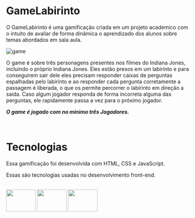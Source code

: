 # GameLabirinto

<p>
  O GameLabirinto é uma gamificação criada em um projeto academico com o intuito de avaliar de forma dinâmica
  o aprendizado dos alunos sobre temas abordados em sala aula.
</p>

![game](https://github.com/user-attachments/assets/f8034ae6-1379-4925-8da9-07214d455451)

<p>
  O game é sobre três personagens presentes nos filmes do Indiana Jones, incluindo o próprio Indiana Jones. Eles estão presos em um labirinto e para conseguirem sair dele
  eles precisam responder caixas de perguntas espalhadas pelo labirinto e ao responder cada pergunta corretamente a passagem é liberada, o que os permite percorrer o labirinto
  em direção a saida. Caso algum jogador responda de forma incorreta alguma das perguntas, ele rapidamente passa a vez para o próximo jogador.
</p>

**_O game é jogado com no minimo três Jogadores._**

</br>

# Tecnologias

<p>
  Essa gamificação foi desenvolvida com HTML, CSS e JavaScript. 
  
  Essas são tecnologias usadas no desenvolvimento front-end.
</p>

</br>

<div>
  <img align='center' height='60' width='80' src="https://cdn.jsdelivr.net/gh/devicons/devicon/icons/html5/html5-plain-wordmark.svg" />
  <img align='center' height='60' width='80' src="https://cdn.jsdelivr.net/gh/devicons/devicon/icons/css3/css3-plain-wordmark.svg" />
  <img align='center' height='60' width='80' src="https://cdn.jsdelivr.net/gh/devicons/devicon/icons/javascript/javascript-original.svg" />
</div>
